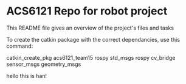 # ACS6121 Repo for robot project

This README file gives an overview of the project's files and tasks

To create the catkin package with the correct dependancies, use this command:

catkin_create_pkg acs6121_team15 rospy std_msgs rospy cv_bridge sensor_msgs geometry_msgs

hello this is han!
